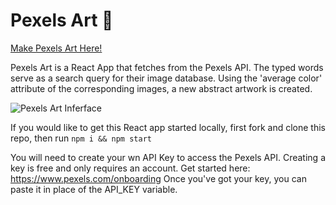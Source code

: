# Pexels Art 🎨

[Make Pexels Art Here!](https://pexel-art.netlify.app/)

Pexels Art is a React App that fetches from the Pexels API. The typed words serve as a search query for their image database. Using the 'average color' attribute of the corresponding images, a new abstract artwork is created. 

![ Pexels Art Inferface](pexels-art.gif)  [](pexels-art.gif)

If you would like to get this React app started locally, first fork and clone this repo, then run `npm i && npm start`

You will need to create your wn API Key to access the Pexels API. Creating a key is free and only requires an account. Get started here: https://www.pexels.com/onboarding Once you've got your key, you can paste it in place of the API_KEY variable.
